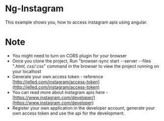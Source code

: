 # Ng-Instagram
This example shows you, how to access instagram apis using angular. 

# Note
+ You might need to turn on CORS plugin for your browser
+ Once you clone the project, Run "browser-sync start --server --files "*.html, css/*.css" command in the browser to view the project running on your localhost
+ Generate your own access token - reference [http://jelled.com/instagram/access-token](http://jelled.com/instagram/access-token)
+ You can read more about instagram apis here - [https://www.instagram.com/developer/](https://www.instagram.com/developer) 
+ Register your own application in the developer account, generate your own access token and use the api for the development. 

